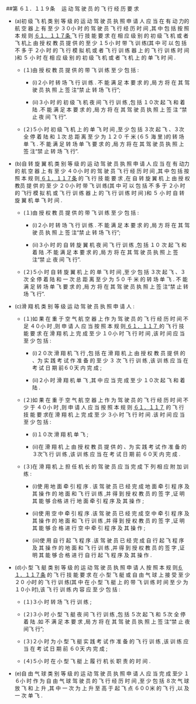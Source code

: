 ##第 ６１．１１９条 　运 动 驾 驶 员 的 飞 行 经 历 要 求

- (a)初 级 飞 机 类 别 等 级 的 运 动 驾 驶 员 执 照 申 请 人 应 当 在 有 动 力的 航 空 器 上 有 至 少 ３０小 时 的 驾 驶 员 飞 行 经 历 时 间 ,其 中 包 括 按 照 本 规 则 [６１．１１７条 ](CCAR.61.117.MD)飞 行 技 能 要 求 在 相 应 级 别 的 初 级 飞 机 或 者 飞 机上 由 授 权 教 员 提 供 的 至 少 １５小 时 带 飞 训 练(其 中 可 以 包 括 不 多 于 ２小 时 的 飞 行 模 拟 机 或 者 飞 行 训 练 器 上 的 飞 行 训 练 时 间 )和 ５ 小 时 在 相 应 级 别 的 初 级 飞 机 或 者 飞 机 上 的 单 飞 时 间 .

  + (１)由 授 权 教 员 提 供 的 带 飞 训 练 至 少 包 括 : 

    * (i)２小 时 转 场 飞 行 训 练 . 不 能 满 足 本 要 求 的 ,局 方 将 在 其 驾驶 员 执 照 上 签 注“禁 止 转 场 飞 行”;

    * (ii)３小 时 的 初 级 飞 机 夜 间 飞 行 训 练 ,包 括 １０次 起 飞 和 着 陆 .不 能 满 足 本 要 求 的 ,局 方 将 在 其 驾 驶 员 执 照 上 签 注 “禁 止 夜 间 飞 行”.

  + (２)５小 时 初 级 飞 机 上 的 单 飞 时 间 ,至 少 包 括 ３次 起 飞 、３次 全 停 着 陆 和 １次 总 距 离 至 少 为 １２０ 千 米 (６５ 海 里 )的 转 场 单 飞 . 不 能 满 足 转 场 单 飞 要 求 的 ,局 方 将 在 其 驾 驶 员 执 照 上 签 注“禁 止 转 场 飞 行”.

- (b)自 转 旋 翼 机 类 别 等 级 的 运 动 驾 驶 员 执 照 申 请 人 应 当 在 有 动力 的 航 空 器 上 有 至 少 ４０小 时 的 驾 驶 员 飞 行 经 历 时 间 ,其 中 包 括 按照 本 规 则[ ６１．１１７条](CCAR.61.117.MD) 的 飞 行 技 能 要 求 ,在 自 转 旋 翼 机 上 由 授 权 教员 提 供 的 至 少 ２０小 时 带 飞 训 练(其 中 可 以 包 括 不 多 于 ２小 时 的 飞行 模 拟 机 或 飞 行 训 练 器 上 的 飞 行 训 练 时 间 )和 ５ 小 时 自 转 旋 翼 机 单 飞 时 间 .

  + (１)由 授 权 教 员 提 供 的 带 飞 训 练 至 少 包 括 :

    * (i)２小 时 转 场 飞 行 训 练 . 不 能 满 足 本 要 求 的 ,局 方 将 在 其 驾驶 员 执 照 上 签 注“禁 止 转 场 飞 行”;

    * (ii)３小 时 的 自 转 旋 翼 机 夜 间 飞 行 训 练 ,包 括 １０ 次 起 飞 和 着 陆 .不 能 满 足 本 要 求 的 ,局 方 将 在 其 驾 驶 员 执 照 上 签 注“禁 止 夜 间 飞 行”.

  + (２)５小 时 自 转 旋 翼 机 上 的 单 飞 时 间 ,至 少 包 括 ３次 起 飞 、３次 全 停 着 陆 和 一 次 总 距 离 至 少 为 ５０ 千 米 的 转 场 单 飞 . 不 能 满 足 转 场 单 飞 要 求 的 ,局 方 将 在 其 驾 驶 员 执 照 上 签 注“禁 止 转 场 飞 行”.

- (c)滑 翔 机 类 别 等 级 运 动 驾 驶 员 执 照 申 请 人 :

  + (１)如 果 在 重 于 空 气 航 空 器 上 作 为 驾 驶 员 的 飞 行 经 历 时 间 不足 ４０小 时 ,则 申 请 人 应 当 按 照 本 规 则[ ６１．１１７ ](CCAR.61.117.MD)的 飞 行 技 能 要 求 在 滑 翔 机 上 完 成 至 少 １０小 时 飞 行 时 间 ,该 时 间 应 当 至 少 包 括 :

    * (i)２０次 滑 翔 机 飞 行 ,包 括 在 滑 翔 机 上 由 授 权 教 员 提 供 的 、为 实 践 考 试 作 准 备 的 至 少 ３ 次 飞 行 训 练 ,该 训 练 应 当 在 考 试 日 期 前６０天 内 完 成 ;

    * (ii)２小 时 滑 翔 机 单 飞 ,其 中 应 当 完 成 至 少 １０次 起 飞 和 着 陆 . 

  + (２)如 果 在 重 于 空 气 航 空 器 上 作 为 驾 驶 员 的 飞 行 经 历 时 间 不少 于 ４０小 时 ,则 申 请 人 应 当 按 照 本 规 则 [６１．１１７](CCAR.61.117.MD) 的 飞 行 技 能 要 求在 滑 翔 机 上 完 成 至 少 ３小 时 飞 行 时 间 .该 时 间 应 当 至 少 包 括 :

    * (i)１０次 滑 翔 机 单 飞 ; 

    * (ii)在 滑 翔 机 上 由 授 权 教 员 提 供 的 、为 实 践 考 试 作 准 备 的３次飞 行 训 练 ,该 训 练 应 当 在 考 试 日 期 前 ６０天 内 完 成 . 

  + (３)在 滑 翔 机 上 担 任 机 长 的 驾 驶 员 应 当 完 成 下 列 相 应 附 加 训练 :

    * (i)使 用 地 面 牵 引 程 序 . 该 驾 驶 员 已 经 完 成 地 面 牵 引 程 序 及其 操 作 的 地 面 和 飞 行 训 练 ,并 得 到 授 权 教 员 的 签 字 ,证 明 其 能 够 合格 进 行 地 面 牵 引 程 序 及 其 操 作 ;

    * (ii)使 用 空 中 牵 引 程 序 .该 驾 驶 员 已 经 完 成 空 中 牵 引 程 序 及其 操 作 的 地 面 和 飞 行 训 练 ,并 得 到 授 权 教 员 的 签 字 ,证 明 其 能 够 合 格 进 行 空 中 牵 引 程 序 及 其 操 作 ;

    * (iii)使 用 自 行 起 飞 程 序 .该 驾 驶 员 已 经 完 成 自 行 起 飞 程 序 及 其 操 作 的 地 面 和 飞 行 训 练 ,并 得 到 授 权 教 员 的 签 字 ,证 明 其 能 够 合 格 进 行 自 行 起 飞 程 序 及 其 操 作 .

- (d)小 型 飞 艇 类 别 等 级 的 运 动 驾 驶 员 执 照 申 请 人 按 照 本 规 则[６１．１１７条](CCAR.61.117.MD) 的 飞 行 技 能 要 求 在 小 型 飞 艇 或 自 由 气 球 上 接 受 至 少 ２０ 小时 的 飞 行 训 练(其 中 在 小 型 飞 艇 上 的 带 飞 训 练 时 间 至 少 为 １０小 时),该 飞 行 训 练 内 容 应 至 少 包 括 :

  + (１)３小 时 转 场 飞 行 训 练 ; 

  + (２)３小 时 小 型 飞 艇 夜 间 飞 行 训 练 ,包 括 ５次 起 飞 和 ５次 全 停着 陆 .如 不 满 足 本 要 求 ,局 方 将 在 其 驾 驶 员 执 照 上 签 注“禁 止 夜 间飞 行”;

  + (３)２小 时 为 小 型 飞 艇 实 践 考 试 作 准 备 的 飞 行 训 练 ,该 训 练 应 当 在 考 试 日 期 前 ６０天 内 完 成 ;

  + (４)５小 时 在 小 型 飞 艇 上 履 行 机 长 职 责 的 时 间 .

- (e)自 由 气 球 类 别 等 级 的 运 动 驾 驶 员 执 照 申 请 人 应 当 完 成 至少 １６小 时 作 为 自 由 气 球 驾 驶 员 的 飞 行 经 历 时 间 ,至 少 包 括 ８次 气 球放 飞 和 上 升 ,其 中 一 次 为 上 升 至 高 于 起 飞 点 ６００米 的 飞 行 ,以 及 一 次 单 飞 .
